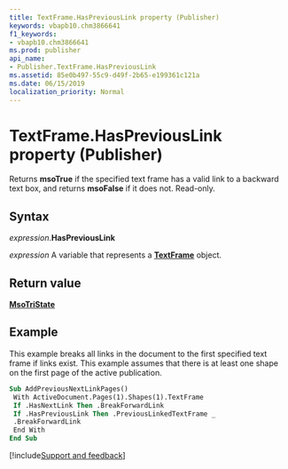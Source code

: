 ```yaml
---
title: TextFrame.HasPreviousLink property (Publisher)
keywords: vbapb10.chm3866641
f1_keywords:
- vbapb10.chm3866641
ms.prod: publisher
api_name:
- Publisher.TextFrame.HasPreviousLink
ms.assetid: 85e0b497-55c9-d49f-2b65-e199361c121a
ms.date: 06/15/2019
localization_priority: Normal
---
```



# TextFrame.HasPreviousLink property (Publisher)

Returns **msoTrue** if the specified text frame has a valid link to a backward text box, and returns **msoFalse** if it does not. Read-only.


## Syntax

_expression_.**HasPreviousLink**

_expression_ A variable that represents a **[TextFrame](Publisher.TextFrame.md)** object.


## Return value

**[MsoTriState](office.msotristate.md)**


## Example

This example breaks all links in the document to the first specified text frame if links exist. This example assumes that there is at least one shape on the first page of the active publication.

```vb
Sub AddPreviousNextLinkPages() 
 With ActiveDocument.Pages(1).Shapes(1).TextFrame 
 If .HasNextLink Then .BreakForwardLink 
 If .HasPreviousLink Then .PreviousLinkedTextFrame _ 
 .BreakForwardLink 
 End With 
End Sub
```

[!include[Support and feedback](~/includes/feedback-boilerplate.md)]